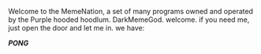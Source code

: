 Welcome to the MemeNation, a set of many programs owned and operated by the Purple hooded hoodlum. DarkMemeGod. welcome. if you need me, just open the door and let me in.
we have:

***PONG***
